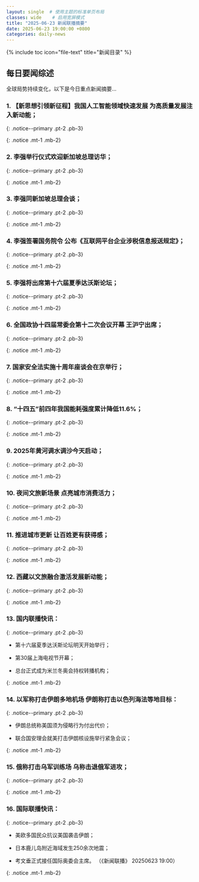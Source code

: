 ```yaml
---
layout: single  # 使用主题的标准单页布局
classes: wide    # 启用宽屏模式
title: "2025-06-23 新闻联播摘要"
date: 2025-06-23 19:00:00 +0800
categories: daily-news
---
```


{% include toc icon="file-text" title="新闻目录" %}
   
## 每日要闻综述

全球局势持续变化，以下是今日重点新闻摘要...

### 1. 【新思想引领新征程】我国人工智能领域快速发展 为高质量发展注入新动能； 

{: .notice--primary .pt-2 .pb-3}

{: .notice .mt-1 .mb-2}

### 2. 李强举行仪式欢迎新加坡总理访华； 

{: .notice--primary .pt-2 .pb-3}

{: .notice .mt-1 .mb-2}

### 3. 李强同新加坡总理会谈； 

{: .notice--primary .pt-2 .pb-3}

{: .notice .mt-1 .mb-2}

### 4. 李强签署国务院令 公布《互联网平台企业涉税信息报送规定》； 

{: .notice--primary .pt-2 .pb-3}

{: .notice .mt-1 .mb-2}

### 5. 李强将出席第十六届夏季达沃斯论坛； 

{: .notice--primary .pt-2 .pb-3}

{: .notice .mt-1 .mb-2}

### 6. 全国政协十四届常委会第十二次会议开幕 王沪宁出席； 

{: .notice--primary .pt-2 .pb-3}

{: .notice .mt-1 .mb-2}

### 7. 国家安全法实施十周年座谈会在京举行； 

{: .notice--primary .pt-2 .pb-3}

{: .notice .mt-1 .mb-2}

### 8. “十四五”前四年我国能耗强度累计降低11.6%； 

{: .notice--primary .pt-2 .pb-3}

{: .notice .mt-1 .mb-2}

### 9. 2025年黄河调水调沙今天启动； 

{: .notice--primary .pt-2 .pb-3}

{: .notice .mt-1 .mb-2}

### 10. 夜间文旅新场景 点亮城市消费活力； 

{: .notice--primary .pt-2 .pb-3}

{: .notice .mt-1 .mb-2}

### 11. 推进城市更新 让百姓更有获得感； 

{: .notice--primary .pt-2 .pb-3}

{: .notice .mt-1 .mb-2}

### 12. 西藏以文旅融合激活发展新动能； 

{: .notice--primary .pt-2 .pb-3}

{: .notice .mt-1 .mb-2}

### 13. 国内联播快讯： 

{: .notice--primary .pt-2 .pb-3}

- 第十六届夏季达沃斯论坛明天开始举行；

- 第30届上海电视节开幕；

- 总台正式成为米兰冬奥会持权转播机构；

{: .notice .mt-1 .mb-2}

### 14. 以军称打击伊朗多地机场 伊朗称打击以色列海法等地目标： 

{: .notice--primary .pt-2 .pb-3}

- 伊朗总统称美国须为侵略行为付出代价；

- 联合国安理会就美打击伊朗核设施举行紧急会议；

{: .notice .mt-1 .mb-2}

### 15. 俄称打击乌军训练场 乌称击退俄军进攻； 

{: .notice--primary .pt-2 .pb-3}

{: .notice .mt-1 .mb-2}

### 16. 国际联播快讯： 

{: .notice--primary .pt-2 .pb-3}

- 美欧多国民众抗议美国袭击伊朗；

- 日本鹿儿岛附近海域发生250余次地震；

- 考文垂正式接任国际奥委会主席。 （《新闻联播》 20250623 19:00）

{: .notice .mt-1 .mb-2}